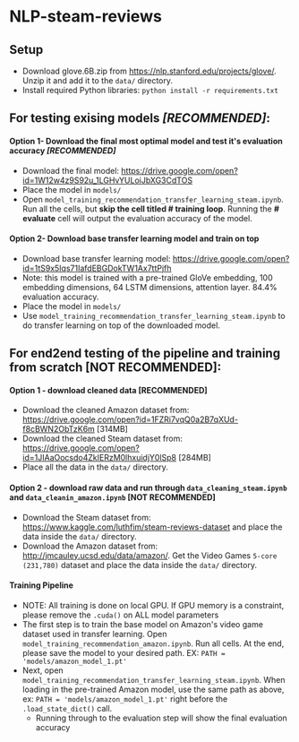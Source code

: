 # NLP-steam-reviews

## Setup

* Download glove.6B.zip from https://nlp.stanford.edu/projects/glove/. Unzip it and add it to the `data/` directory.
* Install required Python libraries: `python install -r requirements.txt`

## For testing exising models *[RECOMMENDED]*:
#### Option 1- Download the final most optimal model and test it's evaluation accuracy *[RECOMMENDED]*
* Download the final model: https://drive.google.com/open?id=1W12w4z9S92u_1LGHvYULoiJbXG3CdTOS
* Place the model in `models/`
* Open `model_training_recommendation_transfer_learning_steam.ipynb`. Run all the cells, but **skip the cell titled # training loop**. Running the **# evaluate** cell will output the evaluation accuracy of the model.
#### Option 2- Download base transfer learning model and train on top
* Download base transfer learning model: https://drive.google.com/open?id=1tS9x5Iqs71IafdEBGDokTW1Ax7ttPjfh
 * Note: this model is trained with a pre-trained GloVe embedding, 100 embedding dimensions, 64 LSTM dimensions, attention layer. 84.4% evaluation accuracy.
* Place the model in `models/`
* Use `model_training_recommendation_transfer_learning_steam.ipynb` to do transfer learning on top of the downloaded model.


## For end2end testing of the pipeline and training from scratch [NOT RECOMMENDED]:
#### Option 1 - download cleaned data [RECOMMENDED]
* Download the cleaned Amazon dataset from: https://drive.google.com/open?id=1FZRi7vqQ0a2B7qXUd-f8cBWN2ObTzK6m [314MB]
* Download the cleaned Steam dataset from: https://drive.google.com/open?id=1JIAaOocsdo4ZkIERzM0lhxuidjY0lSp8 [284MB]
* Place all the data in the `data/` directory.
#### Option 2 - download raw data and run through `data_cleaning_steam.ipynb` and `data_cleanin_amazon.ipynb` [NOT RECOMMENDED]
* Download the Steam dataset from: https://www.kaggle.com/luthfim/steam-reviews-dataset and place the data inside the `data/` directory.
* Download the Amazon dataset from: http://jmcauley.ucsd.edu/data/amazon/. Get the Video Games `5-core (231,780)` dataset and place the data inside the `data/` directory.
#### Training Pipeline
* NOTE: All training is done on local GPU. If GPU memory is a constraint, please remove the `.cuda()` on ALL model parameters
* The first step is to train the base model on Amazon's video game dataset used in transfer learning. Open `model_training_recommendation_amazon.ipynb`. Run all cells. At the end, please save the model to your desired path. EX: `PATH = 'models/amazon_model_1.pt'`
* Next, open `model_training_recommendation_transfer_learning_steam.ipynb`. When loading in the pre-trained Amazon model, use the same path as above, ex: `PATH = 'models/amazon_model_1.pt'` right before the `.load_state_dict()` call.
  * Running through to the evaluation step will show the final evaluation accuracy
